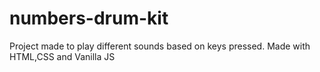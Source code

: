 # numbers-drum-kit

Project made to play different sounds based on keys pressed. Made with HTML,CSS and Vanilla JS
